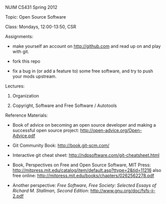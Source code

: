NUIM CS431 Spring 2012

Topic: Open Source Software

Class: Mondays, 12:00-13:50, CSR

Assignments:

* make yourself an account on http://github.com and read up on and
  play with git.

* fork this repo

* fix a bug in (or add a feature to) some free software, and try to
  push your mods upstream.

Lectures:

1. Organization

2. Copyright, Software and Free Software / Autotools

Reference Materials:

* Book of advice on becoming an open source developer and making a
  successful open source project:
  http://open-advice.org/Open-Advice.pdf

* Git Community Book: http://book.git-scm.com/

* Interactive git cheat sheet:
  http://ndpsoftware.com/git-cheatsheet.html

* Book, Perspectives on Free and Open Source Software, MIT Press:
  http://mitpress.mit.edu/catalog/item/default.asp?ttype=2&tid=11216
  also free online:
  http://mitpress.mit.edu/books/chapters/0262562278.pdf

* Another perspective: _Free Software, Free Society: Selected Essays
  of Richard M. Stallman, Second Edition_:
  http://www.gnu.org/doc/fsfs-ii-2.pdf
